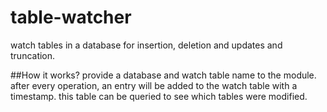 # table-watcher
watch tables in a database for insertion, deletion and updates and truncation. 

##How it works?
provide a database and watch table name to the module. after every operation, an entry will be added to the watch table with a timestamp.
this table can be queried to see which tables were modified.

